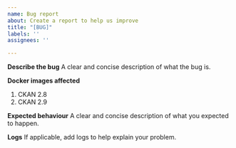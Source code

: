 ```yaml
---
name: Bug report
about: Create a report to help us improve
title: "[BUG]"
labels: ''
assignees: ''

---
```


**Describe the bug**
A clear and concise description of what the bug is.

**Docker images affected**
1. CKAN 2.8
2. CKAN 2.9

**Expected behaviour**
A clear and concise description of what you expected to happen.

**Logs**
If applicable, add logs to help explain your problem.
